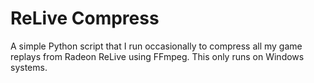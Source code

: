 # ReLive Compress

A simple Python script that I run occasionally to compress all my
game replays from Radeon ReLive using FFmpeg. This only runs on Windows
systems.
